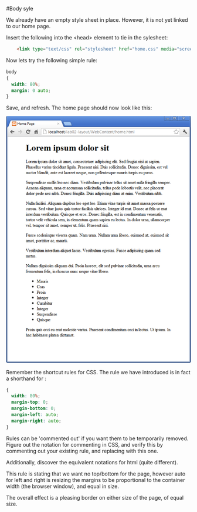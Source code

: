 #Body syle

We already have an empty style sheet in place. However, it is not yet linked to our home page.

Insert the following into the \<head\> element to tie in the sylesheet:

~~~html
    <link type="text/css" rel="stylesheet" href="home.css" media="screen" />
~~~

Now lets try the following simple rule:


~~~css
body
{
  width: 80%;  
  margin: 0 auto;
}
~~~

Save, and refresh. The home page should now look like this:

![](./img/07.png)

Remember the shortcut rules for CSS. The rule we have introduced is in fact a shorthand for :

~~~css
{
  width: 80%;  
  margin-top: 0;
  margin-bottom: 0;
  margin-left: auto;
  margin-right: auto;
}
~~~

Rules can be 'commented out' if you want them to be temporarily removed. Figure out the notation for commenting in CSS, and verify this by commenting out your existing rule, and replacing with this one.

Additionally, discover the equivalent notations for html (quite different).

This rule is stating that we want no top/bottom for the page, however auto for left and right is resizing the margins to be proportional to the container width (the browser window), and equal in size.

The overall effect is a pleasing border on either size of the page, of equal size.
